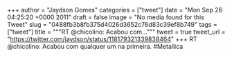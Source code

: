 
+++
author = "Jaydson Gomes"
categories = ["tweet"]
date = "Mon Sep 26 04:25:20 +0000 2011"
draft = false
image = "No media found for this Tweet"
slug = "0488fb3b8fb375d4026d3652c76d83c39ef8b749"
tags = ["tweet"]
title = """RT @chicolino: Acabou com..."""
tweet = true
tweet_url = "https://twitter.com/jaydson/status/118179321339838464"
+++
RT @chicolino: Acabou com qualquer um na primeira. #Metallica
